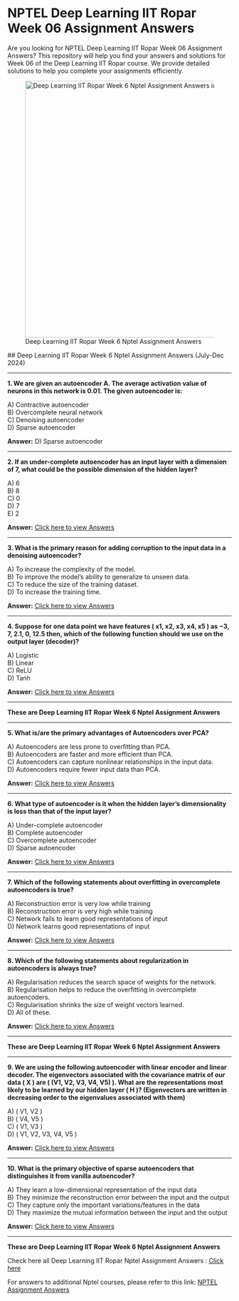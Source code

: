 # NPTEL Deep Learning IIT Ropar Week 06 Assignment Answers

Are you looking for NPTEL Deep Learning IIT Ropar Week 06 Assignment Answers? This repository will help you find your answers and solutions for Week 06 of the Deep Learning IIT Ropar course. We provide detailed solutions to help you complete your assignments efficiently.


<figure class="wp-block-image aligncenter size-large is-resized"><img decoding="async" width="1024" height="576" src="https://progiez.com/wp-content/uploads/2024/08/Deep-Learning-Nptel-Week-6-Assignment-Answer-and-solution-Swayam-Platform-image-1-1024x576.webp" alt="Deep Learning IIT Ropar Week 6 Nptel Assignment Answers
 img" class="wp-image-13379" title="Deep Learning IIT Ropar Week 6 Nptel Answers 1" srcset="https://progiez.com/wp-content/uploads/2024/08/Deep-Learning-Nptel-Week-6-Assignment-Answer-and-solution-Swayam-Platform-image-1-1024x576.webp 1024w, https://progiez.com/wp-content/uploads/2024/08/Deep-Learning-Nptel-Week-6-Assignment-Answer-and-solution-Swayam-Platform-image-1-300x169.webp 300w, https://progiez.com/wp-content/uploads/2024/08/Deep-Learning-Nptel-Week-6-Assignment-Answer-and-solution-Swayam-Platform-image-1-768x432.webp 768w, https://progiez.com/wp-content/uploads/2024/08/Deep-Learning-Nptel-Week-6-Assignment-Answer-and-solution-Swayam-Platform-image-1.webp 1280w" sizes="(max-width: 1024px) 100vw, 1024px"><figcaption class="wp-element-caption">Deep Learning IIT Ropar Week 6 Nptel Assignment Answers</figcaption></figure>
## Deep Learning IIT Ropar Week 6 Nptel Assignment Answers (July-Dec 2024)

* * *

**1. We are given an autoencoder A. The average activation value of neurons in this network is 0.01. The given autoencoder is:**

A) Contractive autoencoder  
B) Overcomplete neural network  
C) Denoising autoencoder  
D) Sparse autoencoder

**Answer:** D) Sparse autoencoder

* * *

**2. If an under-complete autoencoder has an input layer with a dimension of 7, what could be the possible dimension of the hidden layer?**

A) 6  
B) 8  
C) 0  
D) 7  
E) 2

**Answer:** [Click here to view Answers](https://progiez.com/deep-learning-iit-ropar-week-6-nptel-assignment-answers)

* * *

**3. What is the primary reason for adding corruption to the input data in a denoising autoencoder?**

A) To increase the complexity of the model.  
B) To improve the model’s ability to generalize to unseen data.  
C) To reduce the size of the training dataset.  
D) To increase the training time.

**Answer:** [Click here to view Answers](https://progiez.com/deep-learning-iit-ropar-week-6-nptel-assignment-answers)

* * *

**4. Suppose for one data point we have features ( x1, x2, x3, x4, x5 ) as −3, 7, 2.1, 0, 12.5 then, which of the following function should we use on the output layer (decoder)?**

A) Logistic  
B) Linear  
C) ReLU  
D) Tanh

**Answer:** [Click here to view Answers](https://progiez.com/deep-learning-iit-ropar-week-6-nptel-assignment-answers)

* * *

**These are Deep Learning IIT Ropar Week 6 Nptel Assignment Answers**

* * *

**5. What is/are the primary advantages of Autoencoders over PCA?**

A) Autoencoders are less prone to overfitting than PCA.  
B) Autoencoders are faster and more efficient than PCA.  
C) Autoencoders can capture nonlinear relationships in the input data.  
D) Autoencoders require fewer input data than PCA.

**Answer:** [Click here to view Answers](https://progiez.com/deep-learning-iit-ropar-week-6-nptel-assignment-answers)

* * *

**6. What type of autoencoder is it when the hidden layer’s dimensionality is less than that of the input layer?**

A) Under-complete autoencoder  
B) Complete autoencoder  
C) Overcomplete autoencoder  
D) Sparse autoencoder

**Answer:** [Click here to view Answers](https://progiez.com/deep-learning-iit-ropar-week-6-nptel-assignment-answers)

* * *

**7. Which of the following statements about overfitting in overcomplete autoencoders is true?**

A) Reconstruction error is very low while training  
B) Reconstruction error is very high while training  
C) Network fails to learn good representations of input  
D) Network learns good representations of input

**Answer:** [Click here to view Answers](https://progiez.com/deep-learning-iit-ropar-week-6-nptel-assignment-answers)

* * *

**8. Which of the following statements about regularization in autoencoders is always true?**

A) Regularisation reduces the search space of weights for the network.  
B) Regularisation helps to reduce the overfitting in overcomplete autoencoders.  
C) Regularisation shrinks the size of weight vectors learned.  
D) All of these.

**Answer:** [Click here to view Answers](https://progiez.com/deep-learning-iit-ropar-week-6-nptel-assignment-answers)

* * *

**These are Deep Learning IIT Ropar Week 6 Nptel Assignment Answers**

* * *

**9. We are using the following autoencoder with linear encoder and linear decoder. The eigenvectors associated with the covariance matrix of our data ( X ) are ( (V1, V2, V3, V4, V5) ). What are the representations most likely to be learned by our hidden layer ( H )? (Eigenvectors are written in decreasing order to the eigenvalues associated with them)**

A) ( V1, V2 )  
B) ( V4, V5 )  
C) ( V1, V3 )  
D) ( V1, V2, V3, V4, V5 )

**Answer:** [Click here to view Answers](https://progiez.com/deep-learning-iit-ropar-week-6-nptel-assignment-answers)

* * *

**10. What is the primary objective of sparse autoencoders that distinguishes it from vanilla autoencoder?**

A) They learn a low-dimensional representation of the input data  
B) They minimize the reconstruction error between the input and the output  
C) They capture only the important variations/features in the data  
D) They maximize the mutual information between the input and the output

**Answer:** [Click here to view Answers](https://progiez.com/deep-learning-iit-ropar-week-6-nptel-assignment-answers)

* * *

**These are Deep Learning IIT Ropar Week 6 Nptel Assignment Answers**

Check here all Deep Learning IIT Ropar Nptel Assignment Answers : [Click here](https://progiez.com/nptel-assignment-answers/soft-skills-development-assignment-answers)

For answers to additional Nptel courses, please refer to this link: [NPTEL Assignment Answers](https://progiez.com/nptel-assignment-answers)
